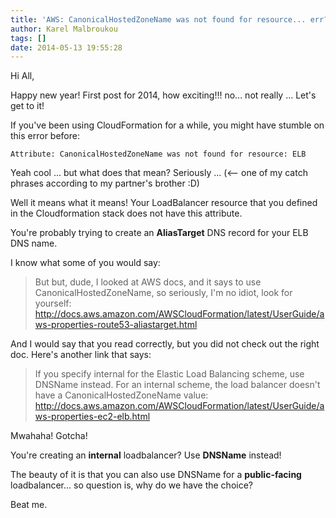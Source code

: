 ```yaml
---
title: 'AWS: CanonicalHostedZoneName was not found for resource... err?!'
author: Karel Malbroukou
tags: []
date: 2014-05-13 19:55:28
---
```


Hi All,

Happy new year!
First post for 2014, how exciting!!! no... not really ...
Let's get to it!

If you've been using CloudFormation for a while, you might have stumble on this error before:

    Attribute: CanonicalHostedZoneName was not found for resource: ELB

Yeah cool ... but what does that mean? Seriously ... (<-- one of my catch phrases according to my partner's brother :D)

Well it means what it means!
Your LoadBalancer resource that you defined in the Cloudformation stack does not have this attribute.

You're probably trying to create an **AliasTarget** DNS record for your ELB DNS name.

I know what some of you would say:
> But but, dude, I looked at AWS docs, and it says to use CanonicalHostedZoneName, so seriously, I'm no idiot, look for yourself: http://docs.aws.amazon.com/AWSCloudFormation/latest/UserGuide/aws-properties-route53-aliastarget.html

And I would say that you read correctly, but you did not check out the right doc.
Here's another link that says:

> If you specify internal for the Elastic Load Balancing scheme, use DNSName instead. For an internal scheme, the load balancer doesn't have a CanonicalHostedZoneName value: http://docs.aws.amazon.com/AWSCloudFormation/latest/UserGuide/aws-properties-ec2-elb.html

Mwahaha! Gotcha!

You're creating an **internal** loadbalancer? Use **DNSName** instead!

The beauty of it is that you can also use DNSName for a **public-facing** loadbalancer... so question is, why do we have the choice?

Beat me.
